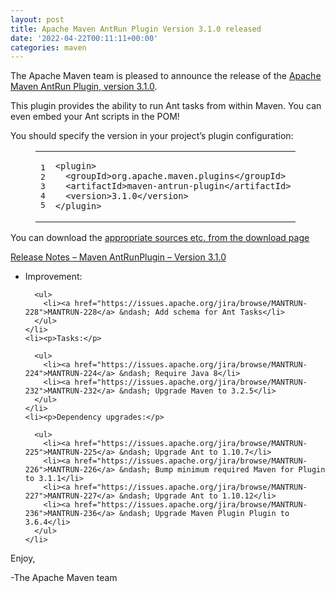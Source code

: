 ```yaml
---
layout: post
title: Apache Maven AntRun Plugin Version 3.1.0 released
date: '2022-04-22T00:11:11+00:00'
categories: maven
---
```

<div class="entry-content"><p>The Apache Maven team is pleased to announce the release of the <a href="https://maven.apache.org/plugins/maven-antrun-plugin/">Apache
  Maven AntRun Plugin, version 3.1.0</a>.</p>

  <p>This plugin provides the ability to run Ant tasks from within Maven. You can even embed your Ant
    scripts in the POM!</p>

  <p>You should specify the version in your project&rsquo;s plugin configuration:</p>

  <figure class='code'><figcaption><span></span></figcaption><div class="highlight"><table><tr><td class="gutter"><pre class="line-numbers"><span class='line-number'>1</span>
<span class='line-number'>2</span>
<span class='line-number'>3</span>
<span class='line-number'>4</span>
<span class='line-number'>5</span>
</pre></td><td class='code'><pre><code class='xml'><span class='line'><span class="nt">&lt;plugin&gt;</span>
</span><span class='line'>  <span class="nt">&lt;groupId&gt;</span>org.apache.maven.plugins<span class="nt">&lt;/groupId&gt;</span>
</span><span class='line'>  <span class="nt">&lt;artifactId&gt;</span>maven-antrun-plugin<span class="nt">&lt;/artifactId&gt;</span>
</span><span class='line'>  <span class="nt">&lt;version&gt;</span>3.1.0<span class="nt">&lt;/version&gt;</span>
</span><span class='line'><span class="nt">&lt;/plugin&gt;</span>
</span></code></pre></td></tr></table></div></figure>


  <p>You can download the <a href="https://maven.apache.org/shared/maven-archiver/download.cgi">appropriate sources etc. from the download page</a></p>

  <!-- more -->


  <p><a href="https://issues.apache.org/jira/secure/ReleaseNote.jspa?projectId=12317921&amp;version=12346981">Release Notes &ndash; Maven AntRunPlugin &ndash; Version 3.1.0</a></p>

  <ul>
    <li><p>Improvement:</p>

      <ul>
        <li><a href="https://issues.apache.org/jira/browse/MANTRUN-228">MANTRUN-228</a> &ndash; Add schema for Ant Tasks</li>
      </ul>
    </li>
    <li><p>Tasks:</p>

      <ul>
        <li><a href="https://issues.apache.org/jira/browse/MANTRUN-224">MANTRUN-224</a> &ndash; Require Java 8</li>
        <li><a href="https://issues.apache.org/jira/browse/MANTRUN-232">MANTRUN-232</a> &ndash; Upgrade Maven to 3.2.5</li>
      </ul>
    </li>
    <li><p>Dependency upgrades:</p>

      <ul>
        <li><a href="https://issues.apache.org/jira/browse/MANTRUN-225">MANTRUN-225</a> &ndash; Upgrade Ant to 1.10.7</li>
        <li><a href="https://issues.apache.org/jira/browse/MANTRUN-226">MANTRUN-226</a> &ndash; Bump minimum required Maven for Plugin to 3.1.1</li>
        <li><a href="https://issues.apache.org/jira/browse/MANTRUN-227">MANTRUN-227</a> &ndash; Upgrade Ant to 1.10.12</li>
        <li><a href="https://issues.apache.org/jira/browse/MANTRUN-236">MANTRUN-236</a> &ndash; Upgrade Maven Plugin Plugin to 3.6.4</li>
      </ul>
    </li>
  </ul>


  <p>Enjoy,</p>

  <p>-The Apache Maven team</p>
</div>
